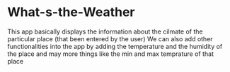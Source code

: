 # What-s-the-Weather
This app basically displays the information about the cilmate of the particular place (that been entered by the user)
We can also add other functionalities into the app by adding the temperature  and the humidity of the place and may more things
like the min and max temprature of that place
